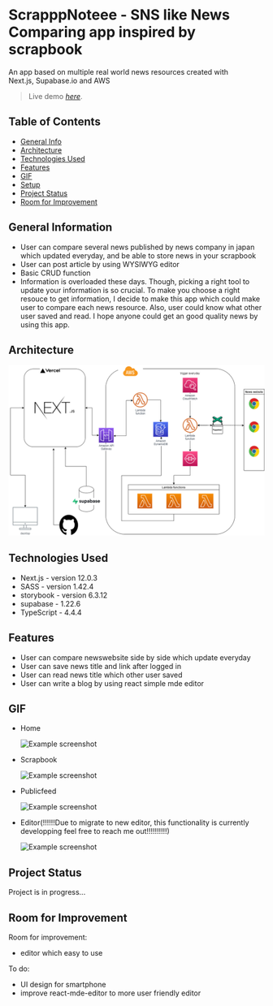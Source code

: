 # ScrapppNoteee - SNS like News Comparing app inspired by scrapbook

An app based on multiple real world news resources created with  
Next.js, Supabase.io and AWS

> Live demo [_here_](https://scrap-note.vercel.app/).

## Table of Contents

- [General Info](#general-information)
- [Architecture](#architecture)
- [Technologies Used](#technologies-used)
- [Features](#features)
- [GIF](#gif)
- [Setup](#setup)
- [Project Status](#project-status)
- [Room for Improvement](#room-for-improvement)
<!-- * [License](#license) -->

## General Information

- User can compare several news published by news company in japan which updated everyday, and be able to store news in your scrapbook
- User can post article by using WYSIWYG editor
- Basic CRUD function
- Information is overloaded these days. Though, picking a right tool to update your information is so crucial. To make you choose a right resouce to get information, I decide to make this app which could make user to compare each news resource. Also, user could know what other user saved and read. I hope anyone could get an good quality news by using this app.

## Architecture

![Example screenshot](./aaaa.png)

## Technologies Used

- Next.js - version 12.0.3
- SASS - version 1.42.4
- storybook - version 6.3.12
- supabase - 1.22.6
- TypeScript - 4.4.4

## Features

- User can compare newswebsite side by side which update everyday
- User can save news title and link after logged in
- User can read news title which other user saved
- User can write a blog by using react simple mde editor

## GIF

- Home

  ![Example screenshot](https://media.giphy.com/media/irNd1P4ZkgFeMcEgQj/giphy.gif)

- Scrapbook

  ![Example screenshot](https://media.giphy.com/media/3OgHcwWwJkdczzlrFO/giphy.gif)

- Publicfeed

  ![Example screenshot](https://media.giphy.com/media/2gcgGKb0DgxYjbKg6o/giphy.gif)

- Editor(!!!!!!Due to migrate to new editor, this functionality is currently developping feel free to reach me out!!!!!!!!!!)

  ![Example screenshot](https://media.giphy.com/media/5r79gvEMHvqG7njJiZ/giphy.gif)

## Project Status

Project is in progress...

## Room for Improvement

Room for improvement:

- editor which easy to use

To do:

- UI design for smartphone
- improve react-mde-editor to more user friendly editor

<!-- Optional -->
<!-- ## License -->
<!-- This project is open source and available under the [... License](). -->

<!-- You don't have to include all sections - just the one's relevant to your project -->
